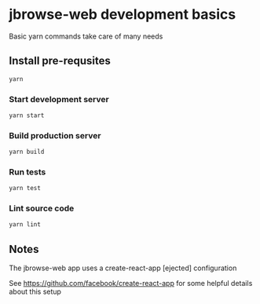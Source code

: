 # jbrowse-web development basics

Basic yarn commands take care of many needs


## Install pre-requsites

```sh
yarn
```

### Start development server

```sh
yarn start
```


### Build production server

```sh
yarn build
```


### Run tests

```sh
yarn test
```


### Lint source code


```sh
yarn lint
```

## Notes


The jbrowse-web app uses a create-react-app [ejected] configuration

See https://github.com/facebook/create-react-app for some helpful details about this setup
